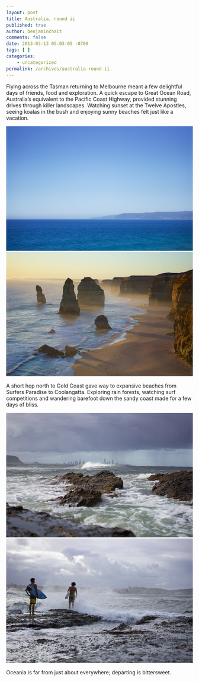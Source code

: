 ```yaml
---
layout: post
title: Australia, round ii
published: true
author: benjaminchait
comments: false
date: 2013-03-13 05:03:05 -0700
tags: [ ]
categories:
    - uncategorized
permalink: /archives/australia-round-ii
---
```

Flying across the Tasman returning to Melbourne meant a few delightful days of friends, food and exploration. A quick escape to Great Ocean Road, Australia’s equivalent to the Pacific Coast Highway, provided stunning drives through killer landscapes. Watching sunset at the Twelve Apostles, seeing koalas in the bush and enjoying sunny beaches felt just like a vacation.

![Australian coastline][1] 
![Twelve Apostles][2] 

A short hop north to Gold Coast gave way to expansive beaches from Surfers Paradise to Coolangatta. Exploring rain forests, watching surf competitions and wandering barefoot down the sandy coast made for a few days of bliss.

![Surfers Paradise in distance][3] 
![Surfers][4] 

Oceania is far from just about everywhere; departing is bittersweet.

 [1]: /wp-content/uploads/media/img/2013/03/australia-round-ii/DSC03567.jpg
 [2]: /wp-content/uploads/media/img/2013/03/australia-round-ii/DSC03595.jpg
 [3]: /wp-content/uploads/media/img/2013/03/australia-round-ii/DSC03670.jpg
 [4]: /wp-content/uploads/media/img/2013/03/australia-round-ii/DSC03674.jpg